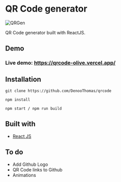 # QR Code generator
![QRGen](https://user-images.githubusercontent.com/110465703/204519934-9d60d4d8-b025-408d-a7ea-b31574c1fc67.png)

QR Code generator built with ReactJS.

## Demo
### Live demo: https://qrcode-olive.vercel.app/

## Installation

```
git clone https://github.com/DenooThomas/qrcode

npm install

npm start / npm run build
```

## Built with
- [React JS](https://reactjs.org/)

## To do
- Add Github Logo
- QR Code links to Github
- Animations
